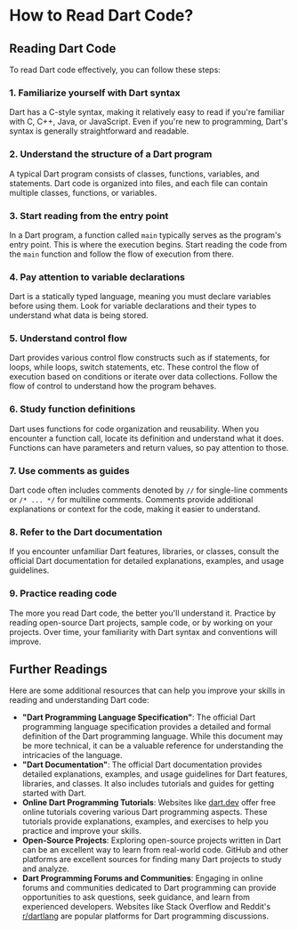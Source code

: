 # How to Read Dart Code?

## Reading Dart Code

To read Dart code effectively, you can follow these steps:

### 1. Familiarize yourself with Dart syntax

Dart has a C-style syntax, making it relatively easy to read if you're familiar with C, C++, Java, or JavaScript. Even if you're new to programming, Dart's syntax is generally straightforward and readable.

### 2. Understand the structure of a Dart program

A typical Dart program consists of classes, functions, variables, and statements. Dart code is organized into files, and each file can contain multiple classes, functions, or variables.

### 3. Start reading from the entry point

In a Dart program, a function called `main` typically serves as the program's entry point. This is where the execution begins. Start reading the code from the `main` function and follow the flow of execution from there.

### 4. Pay attention to variable declarations

Dart is a statically typed language, meaning you must declare variables before using them. Look for variable declarations and their types to understand what data is being stored.

### 5. Understand control flow

Dart provides various control flow constructs such as if statements, for loops, while loops, switch statements, etc. These control the flow of execution based on conditions or iterate over data collections. Follow the flow of control to understand how the program behaves.

### 6. Study function definitions

Dart uses functions for code organization and reusability. When you encounter a function call, locate its definition and understand what it does. Functions can have parameters and return values, so pay attention to those.

### 7. Use comments as guides

Dart code often includes comments denoted by `//` for single-line comments or `/* ... */` for multiline comments. Comments provide additional explanations or context for the code, making it easier to understand.

### 8. Refer to the Dart documentation

If you encounter unfamiliar Dart features, libraries, or classes, consult the official Dart documentation for detailed explanations, examples, and usage guidelines.

### 9. Practice reading code

The more you read Dart code, the better you'll understand it. Practice by reading open-source Dart projects, sample code, or by working on your projects. Over time, your familiarity with Dart syntax and conventions will improve.

## Further Readings

Here are some additional resources that can help you improve your skills in reading and understanding Dart code:

- **"Dart Programming Language Specification"**: The official Dart programming language specification provides a detailed and formal definition of the Dart programming language. While this document may be more technical, it can be a valuable reference for understanding the intricacies of the language.
- **"Dart Documentation"**: The official Dart documentation provides detailed explanations, examples, and usage guidelines for Dart features, libraries, and classes. It also includes tutorials and guides for getting started with Dart.
- **Online Dart Programming Tutorials**: Websites like [dart.dev](https://dart.dev/) offer free online tutorials covering various Dart programming aspects. These tutorials provide explanations, examples, and exercises to help you practice and improve your skills.
- **Open-Source Projects**: Exploring open-source projects written in Dart can be an excellent way to learn from real-world code. GitHub and other platforms are excellent sources for finding many Dart projects to study and analyze.
- **Dart Programming Forums and Communities**: Engaging in online forums and communities dedicated to Dart programming can provide opportunities to ask questions, seek guidance, and learn from experienced developers. Websites like Stack Overflow and Reddit's [r/dartlang](https://www.reddit.com/r/dartlang/) are popular platforms for Dart programming discussions.
